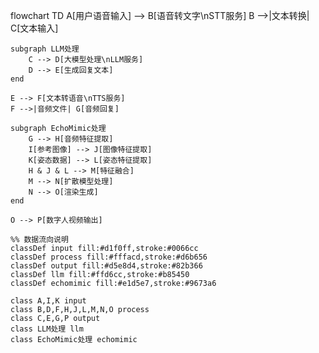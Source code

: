 flowchart TD
    A[用户语音输入] --> B[语音转文字\nSTT服务]
    B -->|文本转换| C[文本输入]
    
    subgraph LLM处理
        C --> D[大模型处理\nLLM服务]
        D --> E[生成回复文本]
    end
    
    E --> F[文本转语音\nTTS服务]
    F -->|音频文件| G[音频回复]
    
    subgraph EchoMimic处理
        G --> H[音频特征提取]
        I[参考图像] --> J[图像特征提取]
        K[姿态数据] --> L[姿态特征提取]
        H & J & L --> M[特征融合]
        M --> N[扩散模型处理]
        N --> O[渲染生成]
    end
    
    O --> P[数字人视频输出]
    
    %% 数据流向说明
    classDef input fill:#d1f0ff,stroke:#0066cc
    classDef process fill:#fffacd,stroke:#d6b656
    classDef output fill:#d5e8d4,stroke:#82b366
    classDef llm fill:#ffd6cc,stroke:#b85450
    classDef echomimic fill:#e1d5e7,stroke:#9673a6
    
    class A,I,K input
    class B,D,F,H,J,L,M,N,O process
    class C,E,G,P output
    class LLM处理 llm
    class EchoMimic处理 echomimic